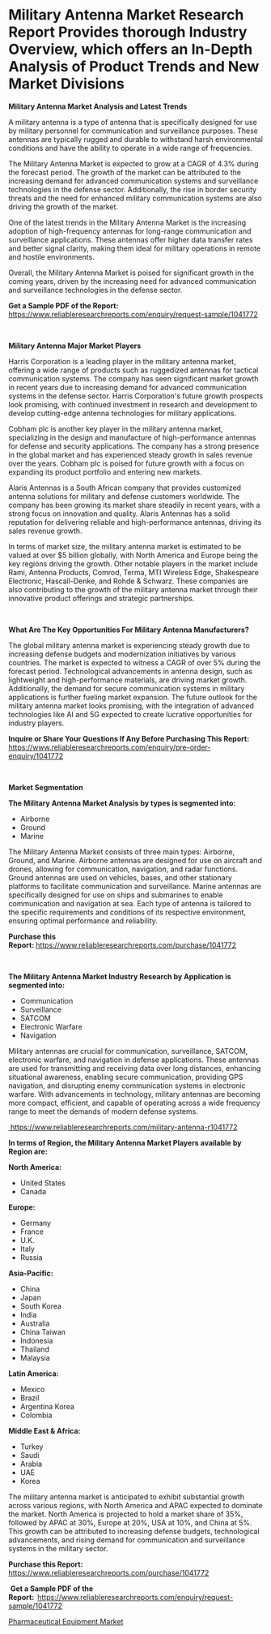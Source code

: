 <p><h1>Military Antenna Market Research Report Provides thorough Industry Overview, which offers an In-Depth Analysis of Product Trends and New Market Divisions</h1></p><p><strong>Military Antenna Market Analysis and Latest Trends</strong></p>
<p><p>A military antenna is a type of antenna that is specifically designed for use by military personnel for communication and surveillance purposes. These antennas are typically rugged and durable to withstand harsh environmental conditions and have the ability to operate in a wide range of frequencies.</p><p>The Military Antenna Market is expected to grow at a CAGR of 4.3% during the forecast period. The growth of the market can be attributed to the increasing demand for advanced communication systems and surveillance technologies in the defense sector. Additionally, the rise in border security threats and the need for enhanced military communication systems are also driving the growth of the market.</p><p>One of the latest trends in the Military Antenna Market is the increasing adoption of high-frequency antennas for long-range communication and surveillance applications. These antennas offer higher data transfer rates and better signal clarity, making them ideal for military operations in remote and hostile environments.</p><p>Overall, the Military Antenna Market is poised for significant growth in the coming years, driven by the increasing need for advanced communication and surveillance technologies in the defense sector.</p></p>
<p><strong>Get a Sample PDF of the Report:&nbsp;</strong> <a href="https://www.reliableresearchreports.com/enquiry/request-sample/1041772">https://www.reliableresearchreports.com/enquiry/request-sample/1041772</a></p>
<p>&nbsp;</p>
<p><strong>Military Antenna Major Market Players</strong></p>
<p><p>Harris Corporation is a leading player in the military antenna market, offering a wide range of products such as ruggedized antennas for tactical communication systems. The company has seen significant market growth in recent years due to increasing demand for advanced communication systems in the defense sector. Harris Corporation's future growth prospects look promising, with continued investment in research and development to develop cutting-edge antenna technologies for military applications.</p><p>Cobham plc is another key player in the military antenna market, specializing in the design and manufacture of high-performance antennas for defense and security applications. The company has a strong presence in the global market and has experienced steady growth in sales revenue over the years. Cobham plc is poised for future growth with a focus on expanding its product portfolio and entering new markets.</p><p>Alaris Antennas is a South African company that provides customized antenna solutions for military and defense customers worldwide. The company has been growing its market share steadily in recent years, with a strong focus on innovation and quality. Alaris Antennas has a solid reputation for delivering reliable and high-performance antennas, driving its sales revenue growth.</p><p>In terms of market size, the military antenna market is estimated to be valued at over $5 billion globally, with North America and Europe being the key regions driving the growth. Other notable players in the market include Rami, Antenna Products, Comrod, Terma, MTI Wireless Edge, Shakespeare Electronic, Hascall-Denke, and Rohde & Schwarz. These companies are also contributing to the growth of the military antenna market through their innovative product offerings and strategic partnerships.</p></p>
<p>&nbsp;</p>
<p><strong>What Are The Key Opportunities For Military Antenna Manufacturers?</strong></p>
<p><p>The global military antenna market is experiencing steady growth due to increasing defense budgets and modernization initiatives by various countries. The market is expected to witness a CAGR of over 5% during the forecast period. Technological advancements in antenna design, such as lightweight and high-performance materials, are driving market growth. Additionally, the demand for secure communication systems in military applications is further fueling market expansion. The future outlook for the military antenna market looks promising, with the integration of advanced technologies like AI and 5G expected to create lucrative opportunities for industry players.</p></p>
<p><strong>Inquire or Share Your Questions If Any Before Purchasing This Report:</strong> <a href="https://www.reliableresearchreports.com/enquiry/pre-order-enquiry/1041772">https://www.reliableresearchreports.com/enquiry/pre-order-enquiry/1041772</a></p>
<p>&nbsp;</p>
<p><strong>Market Segmentation</strong></p>
<p><strong>The Military Antenna Market Analysis by types is segmented into:</strong></p>
<p><ul><li>Airborne</li><li>Ground</li><li>Marine</li></ul></p>
<p><p>The Military Antenna Market consists of three main types: Airborne, Ground, and Marine. Airborne antennas are designed for use on aircraft and drones, allowing for communication, navigation, and radar functions. Ground antennas are used on vehicles, bases, and other stationary platforms to facilitate communication and surveillance. Marine antennas are specifically designed for use on ships and submarines to enable communication and navigation at sea. Each type of antenna is tailored to the specific requirements and conditions of its respective environment, ensuring optimal performance and reliability.</p></p>
<p><strong>Purchase this Report:&nbsp;</strong><a href="https://www.reliableresearchreports.com/purchase/1041772">https://www.reliableresearchreports.com/purchase/1041772</a></p>
<p>&nbsp;</p>
<p><strong>The Military Antenna Market Industry Research by Application is segmented into:</strong></p>
<p><ul><li>Communication</li><li>Surveillance</li><li>SATCOM</li><li>Electronic Warfare</li><li>Navigation</li></ul></p>
<p><p>Military antennas are crucial for communication, surveillance, SATCOM, electronic warfare, and navigation in defense applications. These antennas are used for transmitting and receiving data over long distances, enhancing situational awareness, enabling secure communication, providing GPS navigation, and disrupting enemy communication systems in electronic warfare. With advancements in technology, military antennas are becoming more compact, efficient, and capable of operating across a wide frequency range to meet the demands of modern defense systems.</p></p>
<p><a href="https://www.reliableresearchreports.com/military-antenna-r1041772">&nbsp;https://www.reliableresearchreports.com/military-antenna-r1041772</a></p>
<p><strong>In terms of Region, the Military Antenna Market Players available by Region are:</strong></p>
<p>
    <p> <strong> North America: </strong>
        <ul>
            <li>United States</li>
            <li>Canada</li>
        </ul>
        </p> 
    <p> <strong> Europe: </strong>
        <ul>
            <li>Germany</li>
            <li>France</li>
            <li>U.K.</li>
            <li>Italy</li>
            <li>Russia</li>
        </ul>
        </p> 
    <p> <strong> Asia-Pacific: </strong>
        <ul>
            <li>China</li>
            <li>Japan</li>
            <li>South Korea</li>
            <li>India</li>
            <li>Australia</li>
            <li>China Taiwan</li>
            <li>Indonesia</li>
            <li>Thailand</li>
            <li>Malaysia</li>
        </ul>
        </p> 
    <p> <strong> Latin America: </strong>
        <ul>
            <li>Mexico</li>
            <li>Brazil</li>
            <li>Argentina Korea</li>
            <li>Colombia</li>
        </ul>
        </p> 
    <p> <strong> Middle East & Africa: </strong>
        <ul>
            <li>Turkey</li>
            <li>Saudi</li>
            <li>Arabia</li>
            <li>UAE</li>
            <li>Korea</li>
        </ul>
    </p>
    </p>
<p><p>The military antenna market is anticipated to exhibit substantial growth across various regions, with North America and APAC expected to dominate the market. North America is projected to hold a market share of 35%, followed by APAC at 30%, Europe at 20%, USA at 10%, and China at 5%. This growth can be attributed to increasing defense budgets, technological advancements, and rising demand for communication and surveillance systems in the military sector.</p></p>
<p><strong>Purchase this Report: </strong><a href="https://www.reliableresearchreports.com/purchase/1041772">https://www.reliableresearchreports.com/purchase/1041772</a></p>
<p>&nbsp;<strong>Get a Sample PDF of the Report:&nbsp;&nbsp;</strong><a href="https://www.reliableresearchreports.com/enquiry/request-sample/1041772">https://www.reliableresearchreports.com/enquiry/request-sample/1041772</a></p>
<p><strong></strong></p>
<p><p><a href="https://github.com/RoccoManning/Market-Research-Report-List-4/blob/main/pharmaceutical-equipment-market.md">Pharmaceutical Equipment Market</a></p></p>